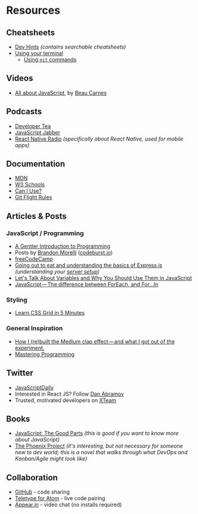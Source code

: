 # Resources

## Cheatsheets

* [Dev Hints](https://devhints.io/) _(contains searchable cheatsheets)_
* [Using your terminal](https://github.com/amajor/intro-to-programming/wiki/The-Terminal)
  * [Using `git` commands](https://github.com/amajor/intro-to-programming/wiki/The-Terminal#git)

## Videos

* [All about JavaScript](https://medium.freecodecamp.org/my-giant-javascript-basics-course-is-now-live-on-youtube-and-its-100-free-9020a21bbc27), by [Beau Carnes](https://medium.freecodecamp.org/@beaucarnes)

## Podcasts

* [Developer Tea](https://www.stitcher.com/podcast/developer-tea)
* [JavaScript Jabber](https://devchat.tv/js-jabber)
* [React Native Radio](https://devchat.tv/react-native-radio) _(specifically about React Native, used for mobile apps)_

## Documentation

* [MDN](https://developer.mozilla.org/en-US/docs/Learn/JavaScript)
* [W3 Schools](https://www.w3schools.com/js/)
* [Can I Use?](https://caniuse.com/#home)
* [Git Flight Rules](https://github.com/k88hudson/git-flight-rules)

## Articles & Posts

### JavaScript / Programming

* [A Gentler Introduction to Programming](https://medium.freecodecamp.org/a-gentler-introduction-to-programming-707453a79ee8)
* Posts by [Brandon Morelli](https://codeburst.io/@bmorelli25) ([codeburst.io](https://codeburst.io))
* [freeCodeCamp](https://medium.freecodecamp.org)
* [Going out to eat and understanding the basics of Express.js](https://medium.freecodecamp.org/going-out-to-eat-and-understanding-the-basics-of-express-js-f034a029fb66) _(understanding your [server setup](https://github.com/amajor/intro-to-programming/wiki/Server-Setup))_
* [Let's Talk About Variables and Why You Should Use Them in JavaScript](https://medium.freecodecamp.org/lets-talk-about-variables-and-why-you-should-use-them-in-javascript-92d8c661a5b)
* [JavaScript — The difference between ForEach, and For…In](https://codeburst.io/javascript-the-difference-between-foreach-and-for-in-992db038e4c2)

### Styling

* [Learn CSS Grid in 5 Minutes](https://medium.freecodecamp.org/learn-css-grid-in-5-minutes-f582e87b1228)

### General Inspiration

* [How I (re)built the Medium clap effect — and what I got out of the experiment.](https://medium.freecodecamp.org/how-i-re-built-the-medium-clap-effect-and-what-i-got-out-of-the-experiment-991672995fdf)
* [Mastering Programming](https://www.prod.facebook.com/notes/kent-beck/mastering-programming/1184427814923414)

## Twitter

* [JavaScriptDaily](https://twitter.com/JavaScriptDaily)
* Interested in React JS? Follow [Dan Abramov](https://twitter.com/dan_abramov)
* Trusted, motivated developers on [XTeam](https://twitter.com/xteam)

## Books

* [JavaScript: The Good Parts](https://www.amazon.com/JavaScript-Good-Parts-ebook/dp/B0026OR2ZY/ref=mt_kindle?_encoding=UTF8&me=) _(this is good if you want to know more about JavaScript)_
* [The Phoenix Project](https://www.amazon.com/gp/product/B00AZRBLHO/ref=x_gr_w_glide?caller=Goodreads&callerLink=https://www.goodreads.com/book/show/17255186-the-phoenix-project&tag=x_gr_w_glide-20) _(it's interesting, but not necessary for someone new to dev world; this is a novel that walks through what DevOps and Kanban/Agile might look like)_

## Collaboration

* [GitHub](https://github.com/) - code sharing
* [Teletype for Atom](https://teletype.atom.io/) - live code pairing
* [Appear.in](https://appear.in/) - video chat (no installs required)
